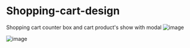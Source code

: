 # Shopping-cart-design
Shopping cart counter box and cart product's show with modal
![image](https://user-images.githubusercontent.com/44232776/91651672-60a8af00-eab1-11ea-9d71-e7742f3c9659.png)

![image](https://user-images.githubusercontent.com/44232776/91651679-7c13ba00-eab1-11ea-8549-d6b579657b7f.png)

